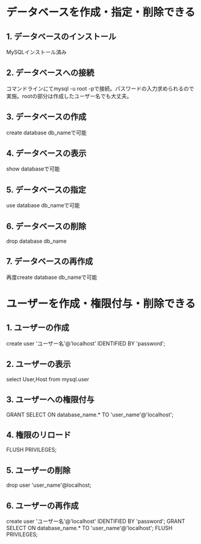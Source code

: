 # データベースを作成・指定・削除できる
## 1. データベースのインストール
MySQLインストール済み
## 2. データベースへの接続
コマンドラインにてmysql -u root -pで接続。パスワードの入力求められるので実施。rootの部分は作成したユーザー名でも大丈夫。
## 3. データベースの作成
create database db_nameで可能
## 4. データベースの表示
show databaseで可能
## 5. データベースの指定
use database db_nameで可能
## 6. データベースの削除
drop database db_name
## 7. データベースの再作成
再度create database db_nameで可能

# ユーザーを作成・権限付与・削除できる
## 1. ユーザーの作成
create user 'ユーザー名'@'localhost' IDENTIFIED BY 'password';
## 2. ユーザーの表示
select User,Host from mysql.user
## 3. ユーザーへの権限付与
GRANT SELECT ON database_name.* TO 'user_name'@'localhost';
## 4. 権限のリロード
FLUSH PRIVILEGES;
## 5. ユーザーの削除
drop user 'user_name'@localhost;
## 6. ユーザーの再作成
create user 'ユーザー名'@'localhost' IDENTIFIED BY 'password';
GRANT SELECT ON database_name.* TO 'user_name'@'localhost';
FLUSH PRIVILEGES;
